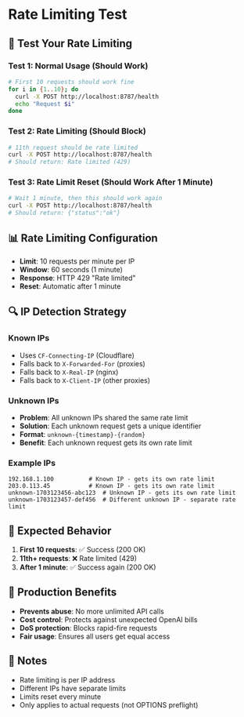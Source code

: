# Rate Limiting Test

## 🧪 **Test Your Rate Limiting**

### Test 1: Normal Usage (Should Work)
```bash
# First 10 requests should work fine
for i in {1..10}; do
  curl -X POST http://localhost:8787/health
  echo "Request $i"
done
```

### Test 2: Rate Limiting (Should Block)
```bash
# 11th request should be rate limited
curl -X POST http://localhost:8787/health
# Should return: Rate limited (429)
```

### Test 3: Rate Limit Reset (Should Work After 1 Minute)
```bash
# Wait 1 minute, then this should work again
curl -X POST http://localhost:8787/health
# Should return: {"status":"ok"}
```

## 📊 **Rate Limiting Configuration**

- **Limit**: 10 requests per minute per IP
- **Window**: 60 seconds (1 minute)
- **Response**: HTTP 429 "Rate limited"
- **Reset**: Automatic after 1 minute

## 🔍 **IP Detection Strategy**

### **Known IPs**
- Uses `CF-Connecting-IP` (Cloudflare)
- Falls back to `X-Forwarded-For` (proxies)
- Falls back to `X-Real-IP` (nginx)
- Falls back to `X-Client-IP` (other proxies)

### **Unknown IPs**
- **Problem**: All unknown IPs shared the same rate limit
- **Solution**: Each unknown request gets a unique identifier
- **Format**: `unknown-{timestamp}-{random}`
- **Benefit**: Each unknown request gets its own rate limit

### **Example IPs**
```
192.168.1.100          # Known IP - gets its own rate limit
203.0.113.45           # Known IP - gets its own rate limit  
unknown-1703123456-abc123  # Unknown IP - gets its own rate limit
unknown-1703123457-def456  # Different unknown IP - separate rate limit
```

## 🎯 **Expected Behavior**

1. **First 10 requests**: ✅ Success (200 OK)
2. **11th+ requests**: ❌ Rate limited (429)
3. **After 1 minute**: ✅ Success again (200 OK)

## 🚀 **Production Benefits**

- **Prevents abuse**: No more unlimited API calls
- **Cost control**: Protects against unexpected OpenAI bills
- **DoS protection**: Blocks rapid-fire requests
- **Fair usage**: Ensures all users get equal access

## 📝 **Notes**

- Rate limiting is per IP address
- Different IPs have separate limits
- Limits reset every minute
- Only applies to actual requests (not OPTIONS preflight)
